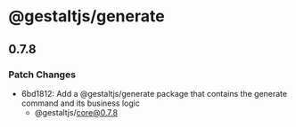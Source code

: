 # @gestaltjs/generate

## 0.7.8

### Patch Changes

- 6bd1812: Add a @gestaltjs/generate package that contains the generate command and its business logic
  - @gestaltjs/core@0.7.8
